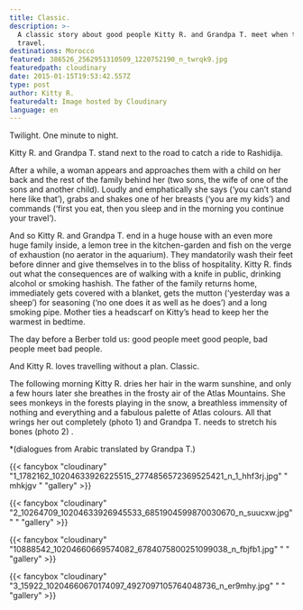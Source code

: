 ```yaml
---
title: Classic.
description: >-
  A classic story about good people Kitty R. and Grandpa T. meet when they
  travel.
destinations: Morocco
featured: 386526_2562951310509_1220752190_n_twrqk9.jpg
featuredpath: cloudinary
date: 2015-01-15T19:53:42.557Z
type: post
author: Kitty R.
featuredalt: Image hosted by Cloudinary
language: en
---
```

Twilight. One minute to night.

Kitty R. and Grandpa T. stand next to the road to catch a ride to Rashidija.

After a while, a woman appears and approaches them with a child on her back and the rest of the family behind her (two sons, the wife of one of the sons and another child). Loudly and emphatically she says (‘you can’t stand here like that’), grabs and shakes one of her breasts (‘you are my kids’) and commands (‘first you eat, then you sleep and in the morning you continue your travel’).

And so Kitty R. and Grandpa T. end in a huge house with an even more huge family inside, a lemon tree in the kitchen-garden and fish on the verge of exhaustion (no aerator in the aquarium). They mandatorily wash their feet before dinner and give themselves in to the bliss of hospitality. Kitty R. finds out what the consequences are of walking with a knife in public, drinking alcohol or smoking hashish. The father of the family returns home, immediately gets covered with a blanket, gets the mutton (‘yesterday was a sheep’) for seasoning (‘no one does it as well as he does’) and a long smoking pipe. Mother ties a headscarf on Kitty’s head to keep her the warmest in bedtime.  

 The day before a Berber told us: good people meet good people, bad people meet bad people.

And Kitty R. loves travelling without a plan. Classic.

 The following morning Kitty R. dries her hair in the warm sunshine, and only a few hours later she breathes in the frosty air of the Atlas Mountains. She sees monkeys in the forests playing in the snow, a breathless immensity of nothing and everything and a fabulous palette of Atlas colours. All that wrings her out completely (photo 1) and Grandpa T. needs to stretch his bones (photo 2)
.

\*(dialogues from Arabic translated by Grandpa T.)

{{< fancybox "cloudinary" "1_1782162_10204633926225515_2774856572369525421_n_1_hhf3rj.jpg" " mhkjgv " "gallery" >}}

{{< fancybox "cloudinary" "2_10264709_10204633926945533_6851904599870030670_n_suucxw.jpg" "  " "gallery" >}}

{{< fancybox "cloudinary" "10888542_10204660669574082_6784075800251099038_n_fbjfb1.jpg" "  " "gallery" >}}

{{< fancybox "cloudinary" "3_15922_10204660670174097_4927097105764048736_n_er9mhy.jpg" "  " "gallery" >}}
